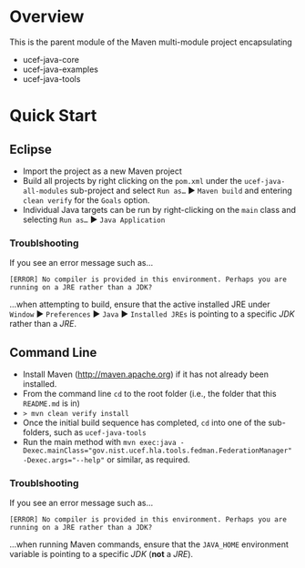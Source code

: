 # Overview
This is the parent module of the Maven multi-module project encapsulating
 - ucef-java-core
 - ucef-java-examples
 - ucef-java-tools

# Quick Start

## Eclipse

- Import the project as a new Maven project
- Build all projects by right clicking on the `pom.xml` under the `ucef-java-all-modules` sub-project and select `Run as…` ► `Maven build` and entering `clean verify` for the `Goals` option.
- Individual Java targets can be run by right-clicking on the `main` class and selecting `Run as…` ► `Java Application`

### Troublshooting
If you see an error message such as…
```
[ERROR] No compiler is provided in this environment. Perhaps you are running on a JRE rather than a JDK?
```
…when attempting to build, ensure that the active installed JRE under `Window` ► `Preferences` ► `Java` ► `Installed JREs` is pointing to a specific *JDK* rather than a *JRE*.

## Command Line

- Install Maven (http://maven.apache.org) if it has not already been installed.
- From the command line `cd` to the root folder (i.e., the folder that this `README.md` is in)
- `> mvn clean verify install`
- Once the initial build sequence has completed, `cd` into one of the sub-folders, such as `ucef-java-tools`
- Run the main method with `mvn exec:java -Dexec.mainClass="gov.nist.ucef.hla.tools.fedman.FederationManager" -Dexec.args="--help"` or similar, as required.

### Troublshooting
If you see an error message such as…
```
[ERROR] No compiler is provided in this environment. Perhaps you are running on a JRE rather than a JDK?
```
…when running Maven commands, ensure that the `JAVA_HOME` environment variable is pointing to a specific *JDK* (**not** a *JRE*).




